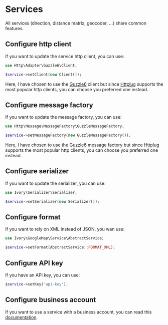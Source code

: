 # Services

All services (direction, distance matrix, geocoder, ...) share common features.  

## Configure http client

If you want to update the service http client, you can use:

``` php
use Http\Adapter\Guzzle6\Client;

$service->setClient(new Client());
```

Here, I have chosen to use the [Guzzle6](http://docs.guzzlephp.org/en/latest/psr7.html) client but since 
[Httplug](http://httplug.io/) supports the most popular http clients, you can choose you preferred one instead.

## Configure message factory

If you want to update the message factory, you can use:

``` php
use Http\Message\MessageFactory\GuzzleMessageFactory;

$service->setMessageFactory(new GuzzleMessageFactory());
```

Here, I have chosen to use the [Guzzle6](http://docs.guzzlephp.org/en/latest/psr7.html) message factory but since 
[Httplug](http://httplug.io/) supports the most popular http clients, you can choose you preferred one instead.

## Configure serializer

If you want to update the serializer, you can use:

``` php
use Ivory\Serializer\Serializer;

$service->setSerializer(new Serializer());
```

## Configure format

If you want to rely on XML instead of JSON, you wan use:

``` php
use Ivory\GoogleMap\Service\AbstractService;

$service->setFormat(AbstractService::FORMAT_XML);
```

## Configure API key

If you have an API key, you can use:

``` php
$service->setKey('api-key');
```

## Configure business account

If you want to use a service with a business account, you can read this [documentation](/doc/service/business_account.md).

